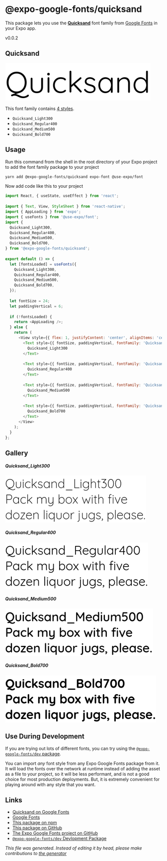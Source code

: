 # @expo-google-fonts/quicksand

This package lets you use the [**Quicksand**](https://fonts.google.com/specimen/Quicksand) font family from [Google Fonts](https://fonts.google.com/) in your Expo app.

v0.0.2

## Quicksand

![Quicksand](./font-family.png)

This font family contains [4 styles](#gallery).

- `Quicksand_Light300`
- `Quicksand_Regular400`
- `Quicksand_Medium500`
- `Quicksand_Bold700`

## Usage

Run this command from the shell in the root directory of your Expo project to add the font family package to your project
```sh
yarn add @expo-google-fonts/quicksand expo-font @use-expo/font
```

Now add code like this to your project
```js
import React, { useState, useEffect } from 'react';

import { Text, View, StyleSheet } from 'react-native';
import { AppLoading } from 'expo';
import { useFonts } from '@use-expo/font';
import {
  Quicksand_Light300,
  Quicksand_Regular400,
  Quicksand_Medium500,
  Quicksand_Bold700,
} from '@expo-google-fonts/quicksand';

export default () => {
  let [fontsLoaded] = useFonts({
    Quicksand_Light300,
    Quicksand_Regular400,
    Quicksand_Medium500,
    Quicksand_Bold700,
  });

  let fontSize = 24;
  let paddingVertical = 6;

  if (!fontsLoaded) {
    return <AppLoading />;
  } else {
    return (
      <View style={{ flex: 1, justifyContent: 'center', alignItems: 'center' }}>
        <Text style={{ fontSize, paddingVertical, fontFamily: 'Quicksand_Light300' }}>
          Quicksand_Light300
        </Text>

        <Text style={{ fontSize, paddingVertical, fontFamily: 'Quicksand_Regular400' }}>
          Quicksand_Regular400
        </Text>

        <Text style={{ fontSize, paddingVertical, fontFamily: 'Quicksand_Medium500' }}>
          Quicksand_Medium500
        </Text>

        <Text style={{ fontSize, paddingVertical, fontFamily: 'Quicksand_Bold700' }}>
          Quicksand_Bold700
        </Text>
      </View>
    );
  }
};

```

## Gallery

##### Quicksand_Light300
![Quicksand_Light300](./1d9cb44be0f4a238981aae2eb07e9157e00c48fae09163bea0866e136d1c3f1f.ttf.png)

##### Quicksand_Regular400
![Quicksand_Regular400](./0f408f35c3679417b5580701f3ac08830ce36535af5a643a2ef5b59e91c3c6b7.ttf.png)

##### Quicksand_Medium500
![Quicksand_Medium500](./76d743f0975259e38b62a1b671044d0a6584e7ae0a8389a9dca5d6d7e5e24031.ttf.png)

##### Quicksand_Bold700
![Quicksand_Bold700](./6bb475d143c61221c4ea174d3c51728268e58b12dbc14600d59020ef8deaaead.ttf.png)


## Use During Development

If you are trying out lots of different fonts, you can try using the [`@expo-google-fonts/dev` package](https://www.npmjs.com/package/@expo-google-fonts/dev).

You can import *any* font style from any Expo Google Fonts package from it. It will load the fonts
over the network at runtime instead of adding the asset as a file to your project, so it will be 
less performant, and is not a good choice for most production deployments. But, it is extremely convenient
for playing around with any style that you want.

## Links

- [Quicksand on Google Fonts](https://fonts.google.com/specimen/Quicksand)
- [Google Fonts](https://fonts.google.com/)
- [This package on npm](https://www.npmjs.com/package/@expo-google-fonts/quicksand)
- [This package on GitHub](https://github.com/expo/google-fonts/tree/master/font-packages/quicksand)
- [The Expo Google Fonts project on GitHub](https://github.com/expo/google-fonts)
- [`@expo-google-fonts/dev` Devlopment Package](https://github.com/expo/google-fonts/tree/master/font-packages/dev)


*This file was generated. Instead of editing it by head, please make contributions to [the generator](https://github.com/expo/google-fonts/tree/master/packages/generator)*
